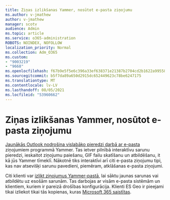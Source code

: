 ```yaml
---
title: Ziņas izlikšanas Yammer, nosūtot e-pasta ziņojumu
ms.author: v-jmathew
author: v-jmathew
manager: scotv
audience: Admin
ms.topic: article
ms.service: o365-administration
ROBOTS: NOINDEX, NOFOLLOW
localization_priority: Normal
ms.collection: Adm_O365
ms.custom:
- "9003219"
- "9668"
ms.openlocfilehash: f67b9e5f5e6c396a33ef638371e21387b2704cd2b1622a9955853b46bdb702b6
ms.sourcegitcommit: b5f7da89a650d2915dc652449623c78be6247175
ms.translationtype: MT
ms.contentlocale: lv-LV
ms.lasthandoff: 08/05/2021
ms.locfileid: "53960662"
---
```

# <a name="post-to-yammer-by-sending-an-email-message"></a>Ziņas izlikšanas Yammer, nosūtot e-pasta ziņojumu

[Jaunākās Outlook nodrošina vislabāko pieredzi darbā ar e-pasta](https://support.microsoft.com/office/work-with-yammer-from-outlook-fd695485-225b-410f-b24a-17f971b46b25) ziņojumiem programmā Yammer. Tas ietver pilnībā interaktīvu sarunu pieredzi, ieskaitot ziņojumu paiešanu, GIF failu skatīšanu un atbildēšanu, it kā jūs Yammer tīmeklī. Nākotnē tiks interaktīvi arī citi e-pasta ziņojumu tipi, kas nav atsevišķi sarunu pavedieni, piemēram, atklāšanas e-pasta ziņojumi.

Citi klienti var [izlikt ziņojumus Yammer-pastā,](https://support.microsoft.com/office/new-yammer-post-to-yammer-by-sending-an-email-message-830e6825-56f6-4169-a6b9-1b3ca0cdad4d) lai sāktu jaunas sarunas vai atbildētu uz esošām sarunām. Tas darbojas ar visām e-pasta sistēmām un klientiem, kuriem ir pareizā drošības konfigurācija. Klienti ES Geo ir pieejami tikai izliekot tikai tās kopienas, kuras [Microsoft 365 saistītas](https://docs.microsoft.com/yammer/manage-yammer-groups/yammer-and-office-365-groups).
